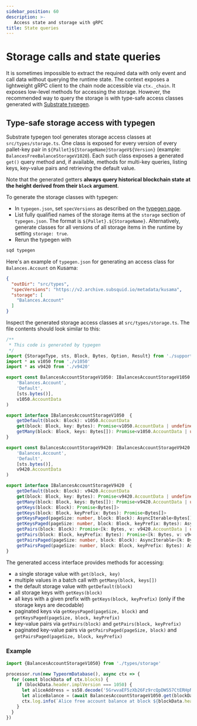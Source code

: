 ```yaml
---
sidebar_position: 60
description: >-
   Access state and storage with gRPC
title: State queries
---
```


# Storage calls and state queries

It is sometimes impossible to extract the required data with only event and call data without querying the runtime state.
The context exposes a lightweight gRPC client to the chain node accessible via `ctx._chain`. 
It exposes low-level methods for accessing the storage. However, the recommended way to query the storage is with type-safe access classes generated with [Substrate typegen](../squid-substrate-typegen). 

## Type-safe storage access with typegen

Substrate typegen tool generates storage access classes at `src/types/storage.ts`. One class is exposed for every version of every pallet-key pair in `${Pallet}${StorageName}StorageV${Version}` (example: `BalancesFreeBalanceStorageV1020`). Each such class exposes a generated `get()` query method and, if available, methods for multi-key queries, listing keys, key-value pairs and retrieving the default value.

Note that the generated getters **always query historical blockchain state at the height derived from their `block` argument**.

To generate the storage classes with typegen:

* In `typegen.json`, set `specVersions` as described on the [typegen page](../squid-substrate-typegen).
* List fully qualified names of the storage items at the `storage` section of `typegen.json`. The format is `${Pallet}.${StorageName}`. Alternatively, generate classes for all versions of all storage items in the runtime by setting `storage: true`.
* Rerun the typegen with

```bash
sqd typegen
```

Here's an example of `typegen.json` for generating an access class for `Balances.Account` on Kusama:

```json title=typegen.json
{
  "outDir": "src/types",
  "specVersions": "https://v2.archive.subsquid.io/metadata/kusama",
  "storage": [
    "Balances.Account"
  ]
}
```

Inspect the generated storage access classes at `src/types/storage.ts`. The file contents should look similar to this:

```typescript title=src/types/storage.ts
/**
 * This code is generated by typegen
 */
import {StorageType, sts, Block, Bytes, Option, Result} from './support'
import * as v1050 from './v1050'
import * as v9420 from './v9420'

export const BalancesAccountStorageV1050: IBalancesAccountStorageV1050 = new StorageType(
    'Balances.Account',
    'Default',
    [sts.bytes()],
    v1050.AccountData
)

export interface IBalancesAccountStorageV1050  {
    getDefault(block: Block): v1050.AccountData
    get(block: Block, key: Bytes): Promise<v1050.AccountData | undefined>
    getMany(block: Block, keys: Bytes[]): Promise<v1050.AccountData | undefined[]>
}

export const BalancesAccountStorageV9420: IBalancesAccountStorageV9420 = new StorageType(
    'Balances.Account',
    'Default',
    [sts.bytes()],
    v9420.AccountData
)

export interface IBalancesAccountStorageV9420  {
    getDefault(block: Block): v9420.AccountData
    get(block: Block, key: Bytes): Promise<v9420.AccountData | undefined>
    getMany(block: Block, keys: Bytes[]): Promise<v9420.AccountData | undefined[]>
    getKeys(block: Block): Promise<Bytes[]>
    getKeys(block: Block, keyPrefix: Bytes): Promise<Bytes[]>
    getKeysPaged(pageSize: number, block: Block): AsyncIterable<Bytes[]>
    getKeysPaged(pageSize: number, block: Block, keyPrefix: Bytes): AsyncIterable<Bytes[]>
    getPairs(block: Block): Promise<[k: Bytes, v: v9420.AccountData | undefined][]>
    getPairs(block: Block, keyPrefix: Bytes): Promise<[k: Bytes, v: v9420.AccountData | undefined][]>
    getPairsPaged(pageSize: number, block: Block): AsyncIterable<[k: Bytes, v: v9420.AccountData | undefined][]>
    getPairsPaged(pageSize: number, block: Block, keyPrefix: Bytes): AsyncIterable<[k: Bytes, v: v9420.AccountData | undefined][]>
}
```

The generated access interface provides methods for accessing:

- a single storage value with `get(block, key)`
- multiple values in a batch call with `getMany(block, keys[])`
- the default storage value with `getDefault(block)`
- all storage keys with `getKeys(block)`
- all keys with a given prefix with `getKeys(block, keyPrefix)` (only if the storage keys are decodable)
- paginated keys via `getKeysPaged(pageSize, block)` and `getKeysPaged(pageSize, block, keyPrefix)`
- key-value pairs via `getPairs(block)` and `getPairs(block, keyPrefix)`
- paginated key-value pairs via `getPairsPaged(pageSize, block)` and `getPairsPaged(pageSize, block, keyPrefix)`

### Example

```typescript title=src/main.ts
import {BalancesAccountStorageV1050} from './types/storage'

processor.run(new TypeormDatabase(), async ctx => {
  for (const blockData of ctx.blocks) {
    if (blockData.header.implVersion === 1050) {
      let aliceAddress = ss58.decode('5GrwvaEF5zXb26Fz9rcQpDWS57CtERHpNehXCPcNoHGKutQY').bytes
      let aliceBalance = (await BalancesAccountStorageV1050.get(blockData.header, aliceAddress))?.free
      ctx.log.info(`Alice free account balance at block ${blockData.header.height}: ${aliceBalance}`)
    }
  }
})
```
